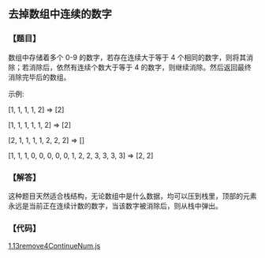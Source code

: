 ## 去掉数组中连续的数字

### 【题目】
数组中存储着多个 0-9 的数字，若存在连续大于等于 4 个相同的数字，则将其消除；若消除后，依然有连续个数大于等于 4 的数字，则继续消除。然后返回最终消除完毕后的数组。

示例:

[1, 1, 1, 1, 2] => [2]

[1, 1, 1, 1, 1, 2] => [2]

[2, 1, 1, 1, 1, 2, 2, 2] => []

[1, 1, 1, 0, 0, 0, 0, 0, 1, 2, 2, 3, 3, 3, 3] => [2, 2]


### 【解答】
这种题目天然适合栈结构，无论数组中是什么数据，均可以压到栈里，顶部的元素永远是当前正在连续计数的数字，当该数字被消除后，则从栈中弹出。


### 【代码】
[1.13remove4ContinueNum.js](../codes/1.13remove4ContinueNum.js)